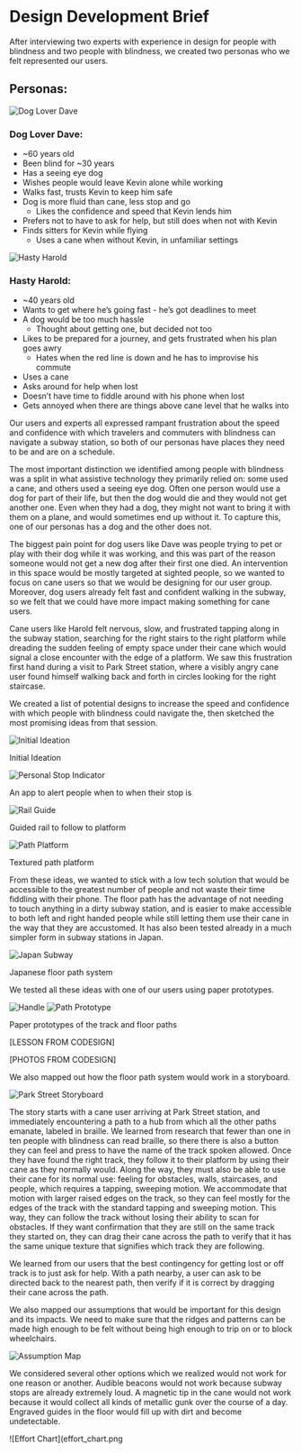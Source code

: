 # Design Development Brief
After interviewing two experts with experience in design for people with blindness and two people with blindness, we 
created two personas who we felt represented our users.

## Personas:

![Dog Lover Dave](dave.jpg)

### Dog Lover Dave:
* ~60 years old
* Been blind for ~30 years
* Has a seeing eye dog
* Wishes people would leave Kevin alone while working
* Walks fast, trusts Kevin to keep him safe
* Dog is more fluid than cane, less stop and go
  * Likes the confidence and speed that Kevin lends him
* Prefers not to have to ask for help, but still does when not with Kevin
* Finds sitters for Kevin while flying
  * Uses a cane when without Kevin, in unfamiliar settings
  
![Hasty Harold](harold.jpg)

### Hasty Harold:
* ~40 years old
* Wants to get where he’s going fast - he’s got deadlines to meet
* A dog would be too much hassle
  * Thought about getting one, but decided not too
* Likes to be prepared for a journey, and gets frustrated when his plan goes awry
  * Hates when the red line is down and he has to improvise his commute
* Uses a cane
* Asks around for help when lost
* Doesn’t have time to fiddle around with his phone when lost
* Gets annoyed when there are things above cane level that he walks into

Our users and experts all expressed rampant frustration about the speed and confidence with which travelers and commuters
with blindness can navigate a subway station, so both of our personas have places they need to be and are on a schedule.

The most important distinction we identified among people with blindness was a split in what assistive technology they
primarily relied on: some used a cane, and others used a seeing eye dog. Often one person would use a dog for part of 
their life, but then the dog would die and they would not get another one. Even when they had a dog, they might not want
to bring it with them on a plane, and would sometimes end up without it. To capture this, one of our personas has a dog
and the other does not.

The biggest pain point for dog users like Dave was people trying to pet or play with their dog while it was working, and
this was part of the reason someone would not get a new dog after their first one died. An intervention in this space
would be mostly targeted at sighted people, so we wanted to focus on cane users so that we would be designing for our 
user group. Moreover, dog users already felt fast and confident walking in the subway, so we felt that we could have 
more impact making something for cane users.

Cane users like Harold felt nervous, slow, and frustrated tapping along in the subway station, searching for the right 
stairs to the right platform while dreading the sudden feeling of empty space under their cane which would signal a 
close encounter with the edge of a platform. We saw this frustration first hand during a visit to Park Street station, 
where a visibly angry cane user found himself walking back and forth in circles looking for the right staircase.

We created a list of potential designs to increase the speed and confidence with which people with blindness could 
navigate the, then sketched the most promising ideas from that session.

![Initial Ideation](ideation.jpg)

Initial Ideation

![Personal Stop Indicator](app.jpg)

An app to alert people when to when their stop is

![Rail Guide](rail.jpg)

Guided rail to follow to platform

![Path Platform](path.jpg)

Textured path platform 

From these ideas, we wanted to stick with a low tech solution that would be accessible to the greatest number of people 
and not waste their time fiddling with their phone. The floor path has the advantage of not needing to touch anything 
in a dirty subway station, and is easier to make accessible to both left and right handed people while still letting 
them use their cane in the way that they are accustomed. It has also been tested already in a much simpler form in 
subway stations in Japan.

![Japan Subway](subway.jpg)

Japanese floor path system

We tested all these ideas with one of our users using paper prototypes.

![Handle](handle.jpg) ![Path Prototype](path_proto.jpg)

Paper prototypes of the track and floor paths

[LESSON FROM CODESIGN]

[PHOTOS FROM CODESIGN]

We also mapped out how the floor path system would work in a storyboard.

![Park Street Storyboard](storyboard.jpg)

The story starts with a cane user arriving at Park Street station, and immediately encountering a path to a hub from
which all the other paths emanate, labeled in braille. We learned from research that fewer than one in ten people with
blindness can read braille, so there there is also a button they can feel and press to have the name of the track 
spoken allowed. Once they have found the right track, they follow it to their platform by using their cane as they 
normally would. Along the way, they must also be able to use their cane for its normal use: feeling for obstacles, 
walls, staircases, and people, which requires a tapping, sweeping motion. We accommodate that motion with larger raised 
edges on the track, so they can feel mostly for the edges of the track with the standard tapping and sweeping motion. 
This way, they can follow the track without losing their ability to scan for obstacles. If they want confirmation that 
they are still on the same track they started on, they can drag their cane across the path to verify that it has the 
same unique texture that signifies which track they are following.

We learned from our users that the best contingency for getting lost or off track is to just ask for help. With a path 
nearby, a user can ask to be directed back to the nearest path, then verify if it is correct by dragging their cane 
across the path.

We also mapped our assumptions that would be important for this design and its impacts. We need to make sure that the
ridges and patterns can be made high enough to be felt without being high enough to trip on or to block wheelchairs. 

![Assumption Map](assumptions.jpg)

We considered several other options which we realized would not work for one reason or another. Audible beacons would
not work because subway stops are already extremely loud. A magnetic tip in the cane would not work because it would 
collect all kinds of metallic gunk over the course of a day. Engraved guides in the floor would fill up with dirt and 
become undetectable. 

![Effort Chart](effort_chart.png

























